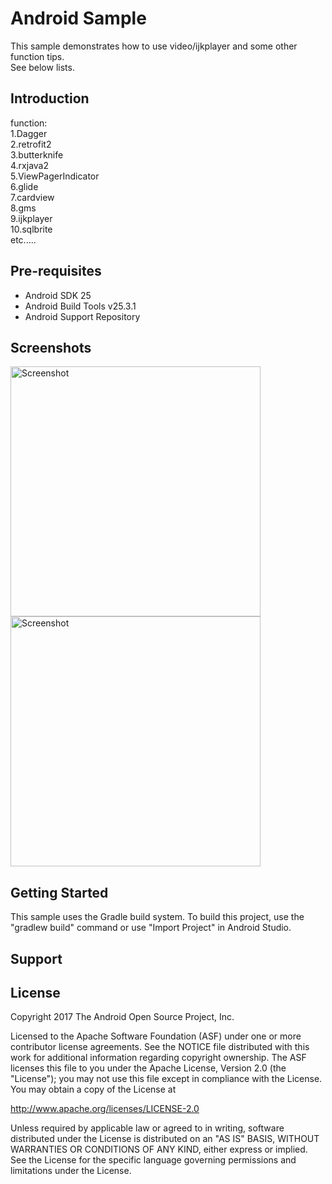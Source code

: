 

Android Sample
===================================

This sample demonstrates how to use video/ijkplayer and some other function tips.</br>
See below lists.

Introduction
------------

function:</br>
1.Dagger</br>
2.retrofit2</br>
3.butterknife</br>
4.rxjava2</br>
5.ViewPagerIndicator</br>
6.glide</br>
7.cardview</br>
8.gms</br>
9.ijkplayer</br>
10.sqlbrite</br>
etc.....

 

Pre-requisites
--------------

- Android SDK 25
- Android Build Tools v25.3.1
- Android Support Repository

Screenshots
-------------

<img src="screenshots/screenshot1.png" height="400" alt="Screenshot"/> 
<img src="screenshots/screenshot2.png" height="400" alt="Screenshot"/> 

Getting Started
---------------

This sample uses the Gradle build system. To build this project, use the
"gradlew build" command or use "Import Project" in Android Studio.

Support
-------

 

License
-------

Copyright 2017 The Android Open Source Project, Inc.

Licensed to the Apache Software Foundation (ASF) under one or more contributor
license agreements.  See the NOTICE file distributed with this work for
additional information regarding copyright ownership.  The ASF licenses this
file to you under the Apache License, Version 2.0 (the "License"); you may not
use this file except in compliance with the License.  You may obtain a copy of
the License at

http://www.apache.org/licenses/LICENSE-2.0

Unless required by applicable law or agreed to in writing, software
distributed under the License is distributed on an "AS IS" BASIS, WITHOUT
WARRANTIES OR CONDITIONS OF ANY KIND, either express or implied.  See the
License for the specific language governing permissions and limitations under
the License.
